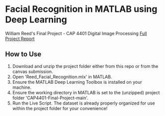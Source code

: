 # Facial Recognition in MATLAB using Deep Learning
William Reed's Final Project - CAP 4401 Digital Image Processing
[Full Project Report](https://github.com/willmreed14/Facial-Recognition-in-MATLAB-using-Deep-Learning/blob/main/Reed_Final_Report_PDF.pdf)

## How to Use
1. Download and unzip the project folder either from this repo or from the canvas submission.
2. Open 'Reed_Facial_Recognition.mlx' in MATLAB.
3. Ensure the MATLAB Deep Learning Toolbox is installed on your machine.
4. Ensure the working directory in MATLAB is set to the (unzipped) project folder 'CAP4401-Final-Project-main'.
5. Run the Live Script. The dataset is already properly organized for use within the project folder for your convenience!
